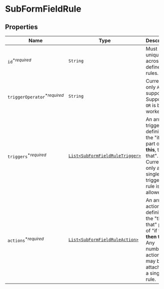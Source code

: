 

# SubFormFieldRule



## Properties

| Name | Type | Description | Notes |
|------------ | ------------- | ------------- | -------------|
| `id`<sup>*_required_</sup> | ```String``` |  Must be unique across all defined rules.  |  |
| `triggerOperator`<sup>*_required_</sup> | ```String``` |  Currently only `AND` is supported. Support for `OR` is being worked on.  |  |
| `triggers`<sup>*_required_</sup> | [```List<SubFormFieldRuleTrigger>```](SubFormFieldRuleTrigger.md) |  An array of trigger definitions, the &quot;if this&quot; part of &quot;**if this**, then that&quot;. Currently only a single trigger per rule is allowed.  |  |
| `actions`<sup>*_required_</sup> | [```List<SubFormFieldRuleAction>```](SubFormFieldRuleAction.md) |  An array of action definitions, the &quot;then that&quot; part of &quot;if this, **then that**&quot;. Any number of actions may be attached to a single rule.  |  |




